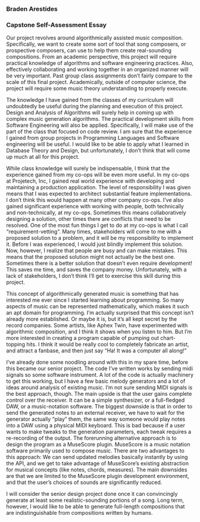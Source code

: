 ### Braden Arestides
### Capstone Self-Assessment Essay

Our project revolves around algorithmically assisted music composition. Specifically, we want to create some sort of tool that song composers, or prospective composers, can use to help them create real-sounding compositions. From an academic perspective, this project will require practical knowledge of algorithms and software engineering practices. Also, effectively collaborating and working together in an organized manner will be very important. Past group class assignments don’t fairly compare to the scale of this final project. Academically, outside of computer science, the project will require some music theory understanding to properly execute.

The knowledge I have gained from the classes of my curriculum will undoubtedly be useful during the planning and execution of this project. Design and Analysis of Algorithms will surely help in coming up with complex music generation algorithms. The practical development skills from Software Engineering will also be applied. Specifically, I will make use of the part of the class that focused on code review. I am sure that the experience I gained from group projects in Programming Languages and Software engineering will be useful. I would like to be able to apply what I learned in Database Theory and Design, but unfortunately, I don’t think that will come up much at all for this project.

While class knowledge will surely be indispensable, I think that the experience gained from my co-ops will be even more useful. In my co-ops at Projetech, Inc, I gained real world experience with developing and maintaining a production application. The level of responsibility I was given means that I was expected to architect substantial feature implementations. I don’t think this would happen at many other company co-ops. I’ve also gained significant experience with working with people, both technically and non-technically, at my co-ops. Sometimes this means collaboratively designing a solution, other times there are conflicts that need to be resolved. One of the most fun things I get to do at my co-ops is what I call “requirement-vetting”. Many times, stakeholders will come to me with a proposed solution to a problem, and it will be my responsibility to implement it. Before I was experienced, I would just blindly implement this solution. Now, however, I realize that people are busy and can make mistakes. This means that the proposed solution might not actually be the best one. Sometimes there is a better solution that doesn’t even require development! This saves me time, and saves the company money. Unfortunately, with a lack of stakeholders, I don’t think I’ll get to exercise this skill during this project.

This concept of algorithmically generated music is something that has interested me ever since I started learning about programming. So many aspects of music can be represented mathematically, which makes it such an apt domain for programming. I’m actually surprised that this concept isn’t already more established. Or maybe it is, but it’s all kept secret by the record companies. Some artists, like Aphex Twin, have experimented with algorithmic composition, and I think it shows when you listen to him. But I’m more interested in creating a program capable of pumping out chart-topping hits. I think it would be really cool to completely fabricate an artist, and attract a fanbase, and then just say “Ha! It was a computer all along!”

I’ve already done some noodling around with this in my spare time, before this became our senior project. The code I’ve written works by sending midi signals so some software instrument. A lot of the code is actually machinery to get this working, but I have a few basic melody generators and a lot of ideas around analysis of existing music. I’m not sure sending MIDI signals is the best approach, though. The main upside is that the user gains complete control over the receiver. It can be a simple synthesizer, or a full-fledged DAW, or a music-notation software. The biggest downside is that in order to send the generated notes to an external receiver, we have to wait for the generator actually “play” them, the same way someone would play notes into a DAW using a physical MIDI keyboard. This is bad because if a user wants to make tweaks to the generation parameters, each tweak requires a re-recording of the output. The forerunning alternative approach is to design the program as a MuseScore plugin. MuseScore is a music notation software primarily used to compose music. There are two advantages to this approach: We can send updated melodies basically instantly by using the API, and we get to take advantage of MuseScore’s existing abstraction for musical concepts (like notes, chords, measures). The main downsides are that we are limited to the MuseScore plugin development environment, and that the user’s choices of sounds are significantly reduced.

I will consider the senior design project done once it can convincingly generate at least some realistic-sounding portions of a song. Long term, however, I would like to be able to generate full-length compositions that are indistinguishable from compositions written by humans.
